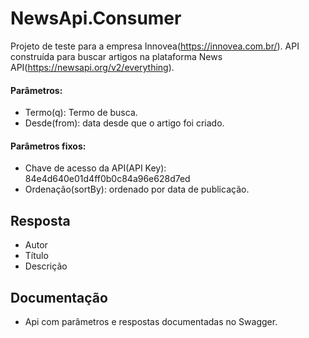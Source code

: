 # NewsApi.Consumer
Projeto de teste para a empresa Innovea(https://innovea.com.br/). 
API construída para buscar artigos na plataforma News API(https://newsapi.org/v2/everything).

#### Parâmetros:
* Termo(q): Termo de busca.
* Desde(from): data desde que o artigo foi criado.

#### Parâmetros fixos:
* Chave de acesso da API(API Key): 84e4d640e01d4ff0b0c84a96e628d7ed
* Ordenação(sortBy): ordenado por data de publicação.

## Resposta
* Autor
* Título
* Descrição

## Documentação
* Api com parâmetros e respostas documentadas no Swagger.
